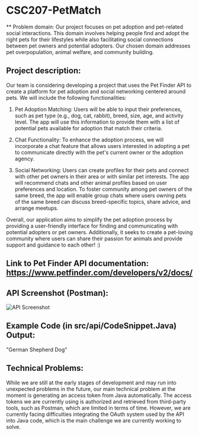 # CSC207-PetMatch

** Problem domain:
Our project focuses on pet adoption and pet-related social interactions. This domain involves helping people find and adopt the right pets for their lifestyles while also facilitating social connections between pet owners and potential adopters. Our chosen domain addresses pet overpopulation, animal welfare, and community building.

## Project description: 
Our team is considering developing a project that uses the Pet Finder API to create a platform for pet adoption and social networking centered around pets. We will include the following functionalities:

1. Pet Adoption Matching: Users will be able to input their preferences, such as pet type (e.g., dog, cat, rabbit), breed, size, age, and activity level. The app will use this information to provide them with a list of potential pets available for adoption that match their criteria.

2. Chat Functionality: To enhance the adoption process, we will incorporate a chat feature that allows users interested in adopting a pet to communicate directly with the pet's current owner or the adoption agency. 

3. Social Networking: Users can create profiles for their pets and connect with other pet owners in their area or with similar pet interests. The app will recommend chats and other animal profiles based on user preferences and location. To foster community among pet owners of the same breed, the app will enable group chats where users owning pets of the same breed can discuss breed-specific topics, share advice, and arrange meetups.

Overall, our application aims to simplify the pet adoption process by providing a user-friendly interface for finding and communicating with potential adopters or pet owners. Additionally, it seeks to create a pet-loving community where users can share their passion for animals and provide support and guidance to each other! :)

## Link to Pet Finder API documentation: https://www.petfinder.com/developers/v2/docs/

## API Screenshot (Postman):

![API Screenshot](https://github.com/Viceu/CSC207-PetMatch/assets/144386124/fc899a3f-5f6e-47c6-b49e-4e4b8fe3631e)

## Example Code (in src/api/CodeSnippet.Java) Output:

"German Shepherd Dog"

## Technical Problems: 

While we are still at the early stages of development and may run into unexpected problems in the future, our main technical problem at the moment is generating an access token from Java automatically. The access tokens we are currently using is authorized and retrieved from third-party tools, such as Postman, which are limited in terms of time. However, we are currently facing difficulties integrating the OAuth system used by the API into Java code, which is the main challenge we are currently working to solve.  
